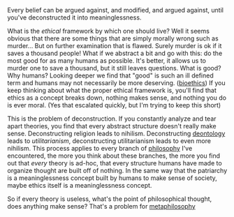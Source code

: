 Every belief can be argued against, and modified, and argued against, until you've deconstructed it into meaninglessness.

What is the *ethical* framework by which one should live? Well it seems obvious that there are some things that are simply morally wrong such as murder... But on further examination that is flawed. Surely murder is ok if it saves a thousand people! What if we abstract a bit and go with this: do the most good for as many humans as possible. It's better, it allows us to murder one to save a thousand, but it still leaves questions. What is good? Why humans? Looking deeper we find that "good" is such an ill defined term and humans may not necessarily be more deserving. ([bioethics](bioethics.md)) If you keep thinking about what the proper ethical framework is, you'll find that ethics as a concept breaks down, nothing makes sense, and nothing you do is ever moral. (Yes that escalated quickly, but I'm trying to keep this short)

This is the problem of deconstruction. If you constantly analyze and tear apart theories, you find that every abstract structure doesn't really make sense. Deconstructing religion leads to nihilism. Deconstructing [deontology](deontology.md) leads to *utilitarianism*, deconstructing utilitarianism leads to even more nihilism. This process applies to every branch of [philosophy](philosophy.md) I've encountered, the more you think about these branches, the more you find out that *every* theory is ad-hoc, that every structure humans have made to organize thought are built off of nothing. In the same way that the patriarchy is a meaninglessness concept built by humans to make sense of society, maybe ethics itself is a meaninglessness concept.

So if every theory is useless, what's the point of philosophical thought, does anything make sense? That's a problem for [metaphilosophy](metaphilosophy.md)
